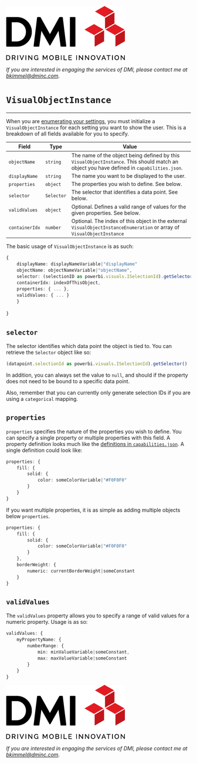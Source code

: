 [![DMI Logo](/img/DMI_Logo.png)](https://dminc.com/)

_If you are interested in engaging the services of DMI, please contact me at [bkimmel@dminc.com](mailto:bkimmel@dminc.com)._

# `VisualObjectInstance`
---

When you are [enumerating your settings](../advanced/SettingsEnumeration.md), you must initialize a `VisualObjectInstance` for each setting you want to show the user. This is a breakdown of all fields available for you to specify.

|Field|Type|Value|
|--|--|--|
|`objectName`|`string`|The name of the object being defined by this `VisualObjectInstance`. This should match an object you have defined in `capabilities.json`.|
|`displayName`|`string`|The name you want to be displayed to the user.|
|`properties`|`object`|The properties you wish to define. See below.|
|`selector`|`Selector`|The selector that identifies a data point. See below.|
|`validValues`|`object`|Optional. Defines a valid range of values for the given properties. See below.|
|`containerIdx`|`number`|Optional. The index of this object in the external `VisualObjectInstanceEnumeration` or array of `VisualObjectInstance`|

The basic usage of `VisualObjectInstance` is as such:

```typescript
{
    displayName: displayNameVariable|"displayName"
    objectName: objectNameVariable|"objectName",
    selector: (selectionID as powerbi.visuals.ISelectionId).getSelector()|null,
    containerIdx: indexOfThisObject,
    properties: { ... },
    validValues: { ... }
    }

}
```

## `selector`
The selector identifies which data point the object is tied to. You can retrieve the `Selector` object like so:

```typescript
(datapoint.selectionId as powerbi.visuals.ISelectionId).getSelector()
```

In addition, you can always set the value to `null`, and should if the property does not need to be bound to a specific data point.

Also, remember that you can currently only generate selection IDs if you are using a `categorical` mapping.

## `properties`
`properties` specifies the nature of the properties you wish to define. You can specify a single property or multiple properties with this field. A property definition looks much like the [definitions in `capabilities.json`](../advanced/SettingsDefinitions.md). A single definition could look like:

```typescript
properties: {
    fill: {
        solid: {
            color: someColorVariable|"#F0F0F0"
        }
    }
}
```

If you want multiple properties, it is as simple as adding multiple objects below `properties`.

```typescript
properties: {
    fill: {
        solid: {
            color: someColorVariable|"#F0F0F0"
        }
    },
    borderWeight: {
        numeric: currentBorderWeight|someConstant
    }
}
```

## `validValues`
The `validValues` property allows you to specify a range of valid values for a numeric property. Usage is as so:

```typescript
validValues: {
    myPropertyName: {
        numberRange: {
            min: minValueVariable|someConstant,
            max: maxValueVariable|someConstant
        }
    }
}
```

[![DMI Logo](/img/DMI_Logo.png)](https://dminc.com/)

_If you are interested in engaging the services of DMI, please contact me at [bkimmel@dminc.com](mailto:bkimmel@dminc.com)._
